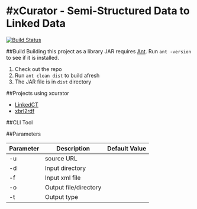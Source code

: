#xCurator - Semi-Structured Data to Linked Data
========

[![Build Status](https://travis-ci.org/xcurator/xcurator.svg)](https://travis-ci.org/xcurator/xcurator)

##Build
Building this project as a library JAR requires [Ant](http://ant.apache.org). Run `ant -version` to see if it is installed.

1. Check out the repo
2. Run `ant clean dist` to build afresh
3. The JAR file is in `dist` directory

##Projects using xcurator

* [LinkedCT](http://linkedct.org/about/)
* [xbrl2rdf](https://github.com/ekzhu/xbrl2rdf)


##CLI Tool

##Parameters

| Parameter | Description           | Default Value |
|-----------|-----------------------|---------------|
| -u        | source URL  |               |
| -d        | Input directory  |               |
| -f        | Input xml file |               |
| -o        | Output file/directory |               |
| -t        | Output type |               |

